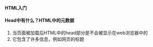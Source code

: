 #### HTML入门
#### Head中有什么？HTML中的元数据
1. 当页面被加载后HTML中的head部分是不会被显示在web浏览器中的
2. 它包含了许多信息，例如网页的标题<title>，指向CSS的链接（如果你想用CSS来设计HTML内容的样式）
3. 指向自定义网站图标（favicon.ico）的链接和一些元数据（关于HTML本身的数据，例如它的作者和描述这个文档的关键字）
#### HTML文字处理基础
HTML的主要工作之一就是给予文本意义（也被叫做语义），所以浏览器就知道如何正确的显示文本了
HTML的作用就是用来将`文本`块分解为结构化的`标题`和`段落`、`强调`和`加粗单词` 、`创建列表`和其他。


